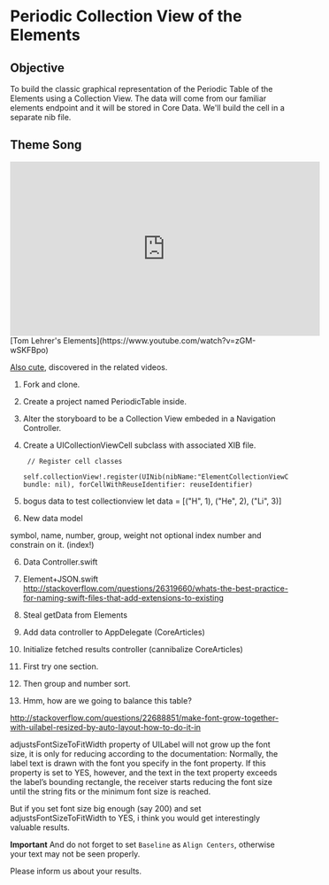 # Periodic Collection View of the Elements

## Objective

To build the classic graphical representation of the Periodic Table of the Elements
using a Collection View. The data will come from our familiar elements endpoint and
it will be stored in Core Data. We'll build the cell in a separate nib file.

## Theme Song

<iframe width="560" height="315" src="https://www.youtube.com/embed/zGM-wSKFBpo" frameborder="0" allowfullscreen></iframe>
[Tom Lehrer's Elements](https://www.youtube.com/watch?v=zGM-wSKFBpo)

[Also cute](https://www.youtube.com/watch?v=v1TfPDlA1xE), discovered in the related videos. 

1. Fork and clone.
1. Create a project named PeriodicTable inside.
1. Alter the storyboard to be a Collection View embeded in a Navigation Controller.
1. Create a UICollectionViewCell subclass with associated XIB file.

        // Register cell classes
        self.collectionView!.register(UINib(nibName:"ElementCollectionViewCell", bundle: nil), forCellWithReuseIdentifier: reuseIdentifier)

4. bogus data to test collectionview
    let data = [("H", 1), ("He", 2), ("Li", 3)]

5. New data model

symbol, name, number, group, weight
not optional
index number and constrain on it. (index!)

6. Data Controller.swift

7. Element+JSON.swift
http://stackoverflow.com/questions/26319660/whats-the-best-practice-for-naming-swift-files-that-add-extensions-to-existing

8. Steal getData from Elements

9. Add data controller to AppDelegate (CoreArticles)

10. Initialize fetched results controller (cannibalize CoreArticles)

11. First try one section.

12. Then group and number sort.

13. Hmm, how are we going to balance this table?


http://stackoverflow.com/questions/22688851/make-font-grow-together-with-uilabel-resized-by-auto-layout-how-to-do-it-in


adjustsFontSizeToFitWidth property of UILabel will not grow up the font size, it is only for reducing according to the documentation: Normally, the label text is drawn with the font you specify in the font property. If this property is set to YES, however, and the text in the text property exceeds the label’s bounding rectangle, the receiver starts reducing the font size until the string fits or the minimum font size is reached.

But if you set font size big enough (say 200) and set adjustsFontSizeToFitWidth to YES, i think you would get interestingly valuable results.

**Important** And do not forget to set ```Baseline``` as ```Align Centers```, otherwise your text may not be seen properly.

Please inform us about your results.
